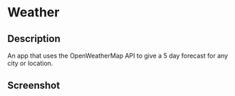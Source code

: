 # Weather 

## Description

An app that uses the OpenWeatherMap API to give a 5 day forecast for any city or location.

## Screenshot

